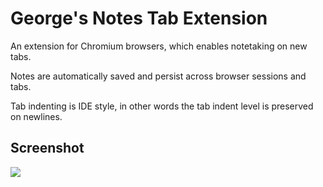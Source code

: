 # George's Notes Tab Extension

An extension for Chromium browsers, which enables notetaking on new tabs.

Notes are automatically saved and persist across browser sessions and tabs.

Tab indenting is IDE style, in other words the tab indent level is preserved on newlines.

## Screenshot

![](https://i.gyazo.com/6235978d229efa9c63ee08b9243daad5.png)